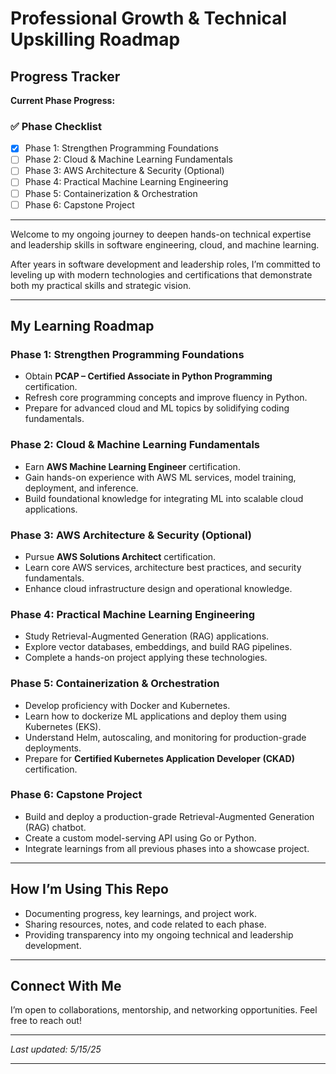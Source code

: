 # Professional Growth & Technical Upskilling Roadmap

## Progress Tracker

**Current Phase Progress:**  


### ✅ Phase Checklist

- [x] Phase 1: Strengthen Programming Foundations  
- [ ] Phase 2: Cloud & Machine Learning Fundamentals  
- [ ] Phase 3: AWS Architecture & Security (Optional)  
- [ ] Phase 4: Practical Machine Learning Engineering  
- [ ] Phase 5: Containerization & Orchestration  
- [ ] Phase 6: Capstone Project  

---

Welcome to my ongoing journey to deepen hands-on technical expertise and leadership skills in software engineering, cloud, and machine learning.

After years in software development and leadership roles, I’m committed to leveling up with modern technologies and certifications that demonstrate both my practical skills and strategic vision.

---

## My Learning Roadmap

### Phase 1: Strengthen Programming Foundations
- Obtain **PCAP – Certified Associate in Python Programming** certification.
- Refresh core programming concepts and improve fluency in Python.
- Prepare for advanced cloud and ML topics by solidifying coding fundamentals.

### Phase 2: Cloud & Machine Learning Fundamentals
- Earn **AWS Machine Learning Engineer** certification.
- Gain hands-on experience with AWS ML services, model training, deployment, and inference.
- Build foundational knowledge for integrating ML into scalable cloud applications.

### Phase 3: AWS Architecture & Security (Optional)
- Pursue **AWS Solutions Architect** certification.
- Learn core AWS services, architecture best practices, and security fundamentals.
- Enhance cloud infrastructure design and operational knowledge.

### Phase 4: Practical Machine Learning Engineering
- Study Retrieval-Augmented Generation (RAG) applications.
- Explore vector databases, embeddings, and build RAG pipelines.
- Complete a hands-on project applying these technologies.

### Phase 5: Containerization & Orchestration
- Develop proficiency with Docker and Kubernetes.
- Learn how to dockerize ML applications and deploy them using Kubernetes (EKS).
- Understand Helm, autoscaling, and monitoring for production-grade deployments.
- Prepare for **Certified Kubernetes Application Developer (CKAD)** certification.

### Phase 6: Capstone Project
- Build and deploy a production-grade Retrieval-Augmented Generation (RAG) chatbot.
- Create a custom model-serving API using Go or Python.
- Integrate learnings from all previous phases into a showcase project.

---

## How I’m Using This Repo

- Documenting progress, key learnings, and project work.
- Sharing resources, notes, and code related to each phase.
- Providing transparency into my ongoing technical and leadership development.

---

## Connect With Me

I’m open to collaborations, mentorship, and networking opportunities. Feel free to reach out!

---

*Last updated: 5/15/25*

---

